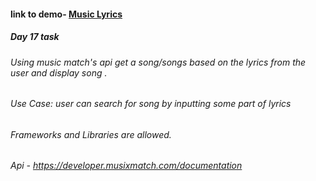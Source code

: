 #### link to demo- [Music Lyrics ](https://abiola-farounbi.github.io/ecx-30days-of-code/day17/)

##### Day 17 task
###### Using music match's api get a song/songs based on the lyrics from the user and display song .
###### Use Case: user can search for song by inputting some part of lyrics
###### Frameworks and Libraries are allowed.
###### Api - https://developer.musixmatch.com/documentation
